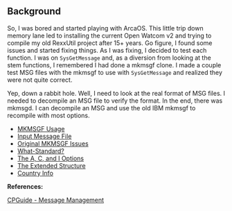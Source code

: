 ## Background
  
So, I was bored and started playing with ArcaOS. This little trip down memory lane led to installing the current Open Watcom v2 and trying to compile my old RexxUtil project after 15+ years. Go figure, I found some issues and started fixing things. As I was fixing, I decided to test each function. I was on `SysGetMessage` and, as a diversion from looking at the stem functions, I remembered I had done a mkmsgf clone. I made a couple test MSG files with the mkmsgf to use with `SysGetMessage` and realized they were not quite correct. 
  
Yep, down a rabbit hole. Well, I need to look at the real format of MSG files. I needed to decompile an MSG file to verify the format. In the end, there was mkmsgd. I can decompile an MSG and use the old IBM mkmsgf to recompile with most options. 
  
- [MKMSGF Usage](MKMSGF-Usage)  
- [Input Message File](Input-Message-File)   
- [Original MKMSGF Issues](Original-MKMSGF-Issues) 
- [What-Standard?](What-Standard%3F) 
- [The A, C, and I Options](The-A,-C,-and-I-Options) 
- [The Extended Structure](The-Extended-Structure) 
- [Country Info](Country-Info)    
  
**References:**  

[CPGuide - Message Management](http://www.edm2.com/index.php/CPGuide_-_Message_Management) 
